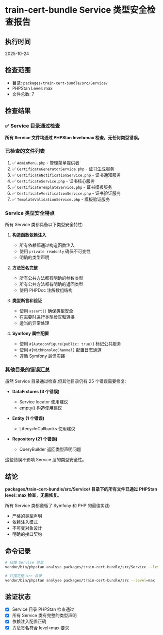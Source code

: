 # train-cert-bundle Service 类型安全检查报告

## 执行时间
2025-10-24

## 检查范围
- 目录: `packages/train-cert-bundle/src/Service/`
- PHPStan Level: max
- 文件总数: 7

## 检查结果

### ✅ Service 目录通过检查

**所有 Service 文件均通过 PHPStan level=max 检查，无任何类型错误。**

### 已检查的文件列表

1. ✅ `AdminMenu.php` - 管理菜单提供者
2. ✅ `CertificateGeneratorService.php` - 证书生成服务
3. ✅ `CertificateNotificationService.php` - 证书通知服务
4. ✅ `CertificateService.php` - 证书核心服务
5. ✅ `CertificateTemplateService.php` - 证书模板服务
6. ✅ `CertificateVerificationService.php` - 证书验证服务
7. ✅ `TemplateValidationService.php` - 模板验证服务

### Service 类型安全特点

所有 Service 类都具备以下类型安全特性:

1. **构造函数依赖注入**
   - 所有依赖都通过构造函数注入
   - 使用 `private readonly` 确保不可变性
   - 明确的类型声明

2. **方法签名完整**
   - 所有公共方法都有明确的参数类型
   - 所有公共方法都有明确的返回类型
   - 使用 PHPDoc 注解数组结构

3. **类型断言和验证**
   - 使用 `assert()` 确保类型安全
   - 在需要时进行类型检查和转换
   - 适当的异常处理

4. **Symfony 属性配置**
   - 使用 `#[Autoconfigure(public: true)]` 标记公共服务
   - 使用 `#[WithMonologChannel]` 配置日志通道
   - 遵循 Symfony 最佳实践

### 其他目录的错误汇总

虽然 Service 目录通过检查,但其他目录仍有 25 个错误需要修复:

- **DataFixtures (3 个错误)**
  - Service locator 使用建议
  - empty() 构造使用建议
  
- **Entity (1 个错误)**
  - LifecycleCallbacks 使用建议

- **Repository (21 个错误)**
  - QueryBuilder 返回类型声明问题

这些错误不影响 Service 层的类型安全性。

## 结论

**packages/train-cert-bundle/src/Service/ 目录下的所有文件已通过 PHPStan level=max 检查，无需修复。**

所有 Service 类都遵循了 Symfony 和 PHP 的最佳实践:
- 严格的类型声明
- 依赖注入模式
- 不可变对象设计
- 明确的接口契约

## 命令记录

```bash
# 扫描 Service 目录
vendor/bin/phpstan analyse packages/train-cert-bundle/src/Service --level=max

# 扫描完整 src 目录
vendor/bin/phpstan analyse packages/train-cert-bundle/src --level=max
```

## 验证状态

- [x] Service 目录 PHPStan 检查通过
- [x] 所有 Service 类有完整的类型声明
- [x] 依赖注入配置正确
- [x] 方法签名符合 level=max 要求
